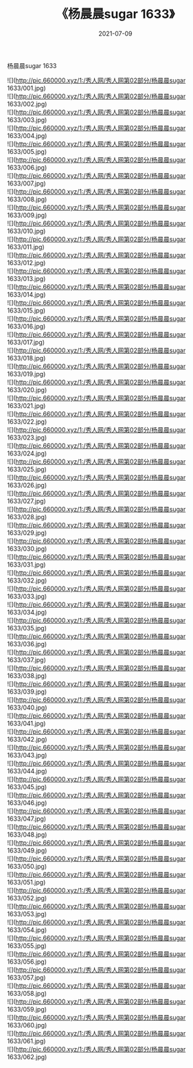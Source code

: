 ﻿---
layout: post
title:  《杨晨晨sugar 1633》
date:   2021-07-09
img: http://pic.660000.xyz/1:/秀人网/秀人网第02部分/杨晨晨sugar 1633/000.jpg
categories: [美女, 清纯, 唯美]
---

杨晨晨sugar 1633

  ![](http://pic.660000.xyz/1:/秀人网/秀人网第02部分/杨晨晨sugar 1633/001.jpg) <br> ![](http://pic.660000.xyz/1:/秀人网/秀人网第02部分/杨晨晨sugar 1633/002.jpg) <br> ![](http://pic.660000.xyz/1:/秀人网/秀人网第02部分/杨晨晨sugar 1633/003.jpg) <br> ![](http://pic.660000.xyz/1:/秀人网/秀人网第02部分/杨晨晨sugar 1633/004.jpg) <br> ![](http://pic.660000.xyz/1:/秀人网/秀人网第02部分/杨晨晨sugar 1633/005.jpg) <br> ![](http://pic.660000.xyz/1:/秀人网/秀人网第02部分/杨晨晨sugar 1633/006.jpg) <br> ![](http://pic.660000.xyz/1:/秀人网/秀人网第02部分/杨晨晨sugar 1633/007.jpg) <br> ![](http://pic.660000.xyz/1:/秀人网/秀人网第02部分/杨晨晨sugar 1633/008.jpg) <br> ![](http://pic.660000.xyz/1:/秀人网/秀人网第02部分/杨晨晨sugar 1633/009.jpg) <br> ![](http://pic.660000.xyz/1:/秀人网/秀人网第02部分/杨晨晨sugar 1633/010.jpg) <br> ![](http://pic.660000.xyz/1:/秀人网/秀人网第02部分/杨晨晨sugar 1633/011.jpg) <br> ![](http://pic.660000.xyz/1:/秀人网/秀人网第02部分/杨晨晨sugar 1633/012.jpg) <br> ![](http://pic.660000.xyz/1:/秀人网/秀人网第02部分/杨晨晨sugar 1633/013.jpg) <br> ![](http://pic.660000.xyz/1:/秀人网/秀人网第02部分/杨晨晨sugar 1633/014.jpg) <br> ![](http://pic.660000.xyz/1:/秀人网/秀人网第02部分/杨晨晨sugar 1633/015.jpg) <br> ![](http://pic.660000.xyz/1:/秀人网/秀人网第02部分/杨晨晨sugar 1633/016.jpg) <br> ![](http://pic.660000.xyz/1:/秀人网/秀人网第02部分/杨晨晨sugar 1633/017.jpg) <br> ![](http://pic.660000.xyz/1:/秀人网/秀人网第02部分/杨晨晨sugar 1633/018.jpg) <br> ![](http://pic.660000.xyz/1:/秀人网/秀人网第02部分/杨晨晨sugar 1633/019.jpg) <br> ![](http://pic.660000.xyz/1:/秀人网/秀人网第02部分/杨晨晨sugar 1633/020.jpg) <br> ![](http://pic.660000.xyz/1:/秀人网/秀人网第02部分/杨晨晨sugar 1633/021.jpg) <br> ![](http://pic.660000.xyz/1:/秀人网/秀人网第02部分/杨晨晨sugar 1633/022.jpg) <br> ![](http://pic.660000.xyz/1:/秀人网/秀人网第02部分/杨晨晨sugar 1633/023.jpg) <br> ![](http://pic.660000.xyz/1:/秀人网/秀人网第02部分/杨晨晨sugar 1633/024.jpg) <br> ![](http://pic.660000.xyz/1:/秀人网/秀人网第02部分/杨晨晨sugar 1633/025.jpg) <br> ![](http://pic.660000.xyz/1:/秀人网/秀人网第02部分/杨晨晨sugar 1633/026.jpg) <br> ![](http://pic.660000.xyz/1:/秀人网/秀人网第02部分/杨晨晨sugar 1633/027.jpg) <br> ![](http://pic.660000.xyz/1:/秀人网/秀人网第02部分/杨晨晨sugar 1633/028.jpg) <br> ![](http://pic.660000.xyz/1:/秀人网/秀人网第02部分/杨晨晨sugar 1633/029.jpg) <br> ![](http://pic.660000.xyz/1:/秀人网/秀人网第02部分/杨晨晨sugar 1633/030.jpg) <br> ![](http://pic.660000.xyz/1:/秀人网/秀人网第02部分/杨晨晨sugar 1633/031.jpg) <br> ![](http://pic.660000.xyz/1:/秀人网/秀人网第02部分/杨晨晨sugar 1633/032.jpg) <br> ![](http://pic.660000.xyz/1:/秀人网/秀人网第02部分/杨晨晨sugar 1633/033.jpg) <br> ![](http://pic.660000.xyz/1:/秀人网/秀人网第02部分/杨晨晨sugar 1633/034.jpg) <br> ![](http://pic.660000.xyz/1:/秀人网/秀人网第02部分/杨晨晨sugar 1633/035.jpg) <br> ![](http://pic.660000.xyz/1:/秀人网/秀人网第02部分/杨晨晨sugar 1633/036.jpg) <br> ![](http://pic.660000.xyz/1:/秀人网/秀人网第02部分/杨晨晨sugar 1633/037.jpg) <br> ![](http://pic.660000.xyz/1:/秀人网/秀人网第02部分/杨晨晨sugar 1633/038.jpg) <br> ![](http://pic.660000.xyz/1:/秀人网/秀人网第02部分/杨晨晨sugar 1633/039.jpg) <br> ![](http://pic.660000.xyz/1:/秀人网/秀人网第02部分/杨晨晨sugar 1633/040.jpg) <br> ![](http://pic.660000.xyz/1:/秀人网/秀人网第02部分/杨晨晨sugar 1633/041.jpg) <br> ![](http://pic.660000.xyz/1:/秀人网/秀人网第02部分/杨晨晨sugar 1633/042.jpg) <br> ![](http://pic.660000.xyz/1:/秀人网/秀人网第02部分/杨晨晨sugar 1633/043.jpg) <br> ![](http://pic.660000.xyz/1:/秀人网/秀人网第02部分/杨晨晨sugar 1633/044.jpg) <br> ![](http://pic.660000.xyz/1:/秀人网/秀人网第02部分/杨晨晨sugar 1633/045.jpg) <br> ![](http://pic.660000.xyz/1:/秀人网/秀人网第02部分/杨晨晨sugar 1633/046.jpg) <br> ![](http://pic.660000.xyz/1:/秀人网/秀人网第02部分/杨晨晨sugar 1633/047.jpg) <br> ![](http://pic.660000.xyz/1:/秀人网/秀人网第02部分/杨晨晨sugar 1633/048.jpg) <br> ![](http://pic.660000.xyz/1:/秀人网/秀人网第02部分/杨晨晨sugar 1633/049.jpg) <br> ![](http://pic.660000.xyz/1:/秀人网/秀人网第02部分/杨晨晨sugar 1633/050.jpg) <br> ![](http://pic.660000.xyz/1:/秀人网/秀人网第02部分/杨晨晨sugar 1633/051.jpg) <br> ![](http://pic.660000.xyz/1:/秀人网/秀人网第02部分/杨晨晨sugar 1633/052.jpg) <br> ![](http://pic.660000.xyz/1:/秀人网/秀人网第02部分/杨晨晨sugar 1633/053.jpg) <br> ![](http://pic.660000.xyz/1:/秀人网/秀人网第02部分/杨晨晨sugar 1633/054.jpg) <br> ![](http://pic.660000.xyz/1:/秀人网/秀人网第02部分/杨晨晨sugar 1633/055.jpg) <br> ![](http://pic.660000.xyz/1:/秀人网/秀人网第02部分/杨晨晨sugar 1633/056.jpg) <br> ![](http://pic.660000.xyz/1:/秀人网/秀人网第02部分/杨晨晨sugar 1633/057.jpg) <br> ![](http://pic.660000.xyz/1:/秀人网/秀人网第02部分/杨晨晨sugar 1633/058.jpg) <br> ![](http://pic.660000.xyz/1:/秀人网/秀人网第02部分/杨晨晨sugar 1633/059.jpg) <br> ![](http://pic.660000.xyz/1:/秀人网/秀人网第02部分/杨晨晨sugar 1633/060.jpg) <br> ![](http://pic.660000.xyz/1:/秀人网/秀人网第02部分/杨晨晨sugar 1633/061.jpg) <br> ![](http://pic.660000.xyz/1:/秀人网/秀人网第02部分/杨晨晨sugar 1633/062.jpg) <br>